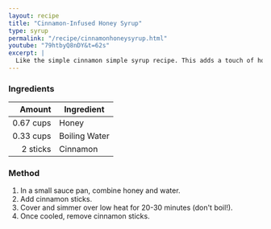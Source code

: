 ```yaml
---
layout: recipe
title: "Cinnamon-Infused Honey Syrup"
type: syrup
permalink: "/recipe/cinnamonhoneysyrup.html"
youtube: "79htbyQ8nDY&t=62s"
excerpt: |
  Like the simple cinnamon simple syrup recipe. This adds a touch of honey for a cinnamon spiced flavor.
---
```


### Ingredients

|    Amount | Ingredient    |
| --------: | ------------- |
| 0.67 cups | Honey         |
| 0.33 cups | Boiling Water |
|  2 sticks | Cinnamon      |

### Method

1. In a small sauce pan, combine honey and water.
2. Add cinnamon sticks.
3. Cover and simmer over low heat for 20-30 minutes (don't boil!).
4. Once cooled, remove cinnamon sticks.
